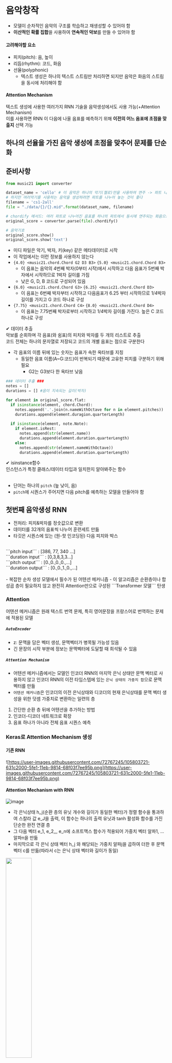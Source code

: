 # 음악창작
- 모델이 순차적인 음악의 구조를 학습하고 재생성할 수 있어야 함
- **이산적인 확률 집합**을 사용하여 **연속적인 악보**를 만들 수 있어야 함
#### 고려해야할 요소
- 피치(pitch): 음, 높이
- 리듬(rhythm): 코드, 화음
- 선율(polyphonic)
  - 텍스트 생성은 하나의 텍스트 스트림만 처리하면 되지만 음악은 화음의 스트림을 동시에 처리해야 함
#### Attention Mechanism
텍스트 생성에 사용한 여러가지 RNN 기술을 음악생성에서도 사용 가능(+Attention Mechanism)  
이를 사용하면 RNN 이 다음에 나올 음표를 예측하기 위해 **이전의 어느 음표에 초점을 맞출지** 선택 가능

## 하나의 선율을 가진 음악 생성에 초점을 맞추어 문제를 단순화

## 준비사항
```python
from music21 import converter

dataset_name = 'cello' # 이 음악은 하나의 악기(첼로)만을 사용하여 연주 -> 파트 나눌 필요 없음
# 하지만 여러악기를 사용하는 음악을 생성하려면 파트를 나누어 놓는 것이 좋다
filename = 'cs1-2all'
file = "./data/{}/{}.mid".format(dataset_name, filename)

# chordify 메서드: 여러 파트로 나누어진 음표를 하나의 파트에서 동시에 연주되는 화음으로 압축
original_score = converter.parse(file).chordify() 
```
```python
# 음악기호
original_score.show()
original_score.show('text')
```
- 미디 파일은 악기, 박자, 키(key) 같은 메타데이터로 시작
- 이 작업에서는 이런 정보를 사용하지 않는다
- `{4.0} <music21.chord.Chord G2 D3 B3>` `{5.0} <music21.chord.Chord B3>`
  - 이 음표는 음악의 4번째 박자(0부터 시작)에서 시작하고 다음 음표가 5번째 박자에서 시작하므로 1박자 길이를 가짐
  - 낮은 G, D, B 코드로 구성되어 있음 
- `{6.0} <music21.chord.Chord G3>` `{6.25} <music21.chord.Chord D3>`
  - 이 음표는 6번째 박자부터 시작하고 다음음표가 6.25 부터 시작하므로 1/4박자 길이를 가지고 G 코드 하나로 구성
- `{7.75} <music21.chord.Chord C4>` `{8.0} <music21.chord.Chord D4>`
  - 이 음표는 7.75번째 박자로부터 시작하고 1/4박자 길이를 가진다. 높은 C 코드 하나로 구성

✔ 데이터 추출  
악보를 순회하며 각 음표(와 쉼표)의 피치와 박자를 두 개의 리스트로 추출  
코드 전체는 하나의 문자열로 저장되고 코드의 개별 음표는 점으로 구분한다  
- 각 음표의 이름 뒤에 있는 숫자는 음표가 속한 옥타브를 지칭  
  - 동일한 음표 이름(A~G:코드)이 반복되기 때문에 고유한 피치를 구분하기 위해 필요  
    - G2는 G3보다 한 옥타브 낮음

```python
### 데이터 추출 ###
notes = []
durations = [] #음이 지속되는 길이(박자)

for element in original_score.flat:
  if isinstance(element, chord.Chord):
    notes.append('.'.join(n.nameWithOctave for n in element.pitches))
    durations.append(element.duragion.quarterLength)
    
  if isinstance(element, note.Note):
    if element.isRest:
      notes.append(str(element.name))
      durations.append(element.duration.quarterLength)
    else:
      notes.append(str(element.nameWithOctave))
      durations.append(element.duration.quarterLength)
```
✔ isinstance함수  
인스턴스가 특정 클래스/데이터 타입과 일치한지 알아봐주는 함수  
<br>
- 단어는 하나의 ```pitch``` (높 낮이, 음)
- ```pitch```에 시퀀스가 주어지면 다음 pitch를 예측하는 모델을 만들어야 함
## 첫번째 음악생성 RNN
- 전처리: 피치&박자를 정숫값으로 변환
- 데이터를 32개의 음표씩 나누어 훈련세트 만듦
- 타깃은 시퀀스에 있는 (원-핫 인코딩된) 다음 피치와 박스  
<br>
```pitch input``` : [386, 77, 340 ...] <br>
```duration input``` : [0,3,8,3,3...] <br>
```pitch output``` : [0.,0.,0.,0.,...] <br>
```duration output``` : [0.,0.,1.,0.,...]  <br>
<br>
- 복잡한 순차 생성 모델에서 필수가 된 어텐션 메커니즘
- 이 알고리즘은 순환층이나 합성곱 층이 필요하지 않고 완전히 Attention만으로 구성된 ```Transformer 모델``` 탄생


### Attention
어텐션 메커니즘은 원래 텍스트 번역 문제, 특히 영어문장을 프랑스어로 번역하는 문제에 적용된 모델
##### `AutoEncoder`  
- z: 문맥을 담은 벡터 생성, 문맥벡터가 병목될 가능성 있음
- 긴 문장의 시작 부분에 정보는 문맥벡터에 도달할 때 희석될 수 있음  
##### `Attention Mechanism`
- 어텐션 메커니즘에서는 모델인 인코더 RNN의 마지막 은닉 상태만 문맥 벡터로 사용하지 않고 인코더 RNN의 이전 타임스텝에 있는 ```은닉 상태의 가중치 합```으로 문맥 벡터를 만듦
- ```어텐션 메커니즘```은 인코더의 이전 은닉상태와 디코더의 현재 은닉상태를 문맥 벡터 생성을 위한 덧셈 가중치로 변환하는 일련의 층  
  
1. 간단한 순환 층 뒤에 어텐션을 추가하는 방법    
2. 인코더-디코더 네트워크로 확장  
3. 음표 하나가 아니라 전체 음표 시퀀스 예측  

### Keras로 Attention Mechanism 생성
#### 기존 RNN
![https://user-images.githubusercontent.com/72767245/105803721-631c2000-5fe1-11eb-9814-68f03f7ee95b.png](https://user-images.githubusercontent.com/72767245/105803721-631c2000-5fe1-11eb-9814-68f03f7ee95b.png)

#### Attention Mechanism with RNN
![image](https://user-images.githubusercontent.com/72767245/105805793-1edf4e80-5fe6-11eb-95a1-7550fc9dca4c.png)


- 각 은닉상태 h_j(순환 층의 유닛 개수와 길이가 동일한 벡터)가 정렬 함수을 통과하여 스칼라 값 e_J을 출력, 이 함수는 하나의 출력 유닛과 tanh 활성화 함수를 가진 단순한 완전 연결 층
- 그 다음 벡터 e_1, e_2,,, e_n에 소프트맥스 함수가 적용되어 가중치 벡터 알파1, ... 알파n을 만듦
- 마지막으로 각 은닉 상태 벡터 h_j 와 해당되는 가중치 알파j을 곱하여 더한 후 문맥 벡터 c를 만듦(따라서 c는 은닉 상태 벡터와 길이가 동일) 
<img src = "https://user-images.githubusercontent.com/72767245/105804022-1553e780-5fe2-11eb-83c8-153d2229bd70.png" width = 40%>

```python
# input이 두개임 (음표이름과, 박자에 대한 시퀀스)
# 어텐션 메커니즘은 입력의 길이가 고정될 필요 없음
notes_in = Input(shape = (None,))
durations_in = Input(shape = (None,))

# Embedding층은 음표 이름과 박자에 대한 정숫값을 벡터로 변환
x1 = Embedding(n_notes, embed_size)(notes_in) # (None, None, 100)
x2 = Embedding(n_duration, embed_size)(durations_in) # (None, None, 100)

# 이 벡터는 하나의 긴 벡터로 연결되어 순환층의 입력으로 사용
x = Concatenate()([x1,x2])  # (None, None, 200)

# 두개의 적층 LSTM 층을 사용
# 마지막 은닉상태만이 아니라 전체 은닉 상태의 시퀀스를 다음 층에 전달하기 위해 return_sequences 매개변수는 True
x = LSTM(rnn_units, return_sequences = True)(x) # (None, None, 256)
x = LSTM(rnn_units, return_sequences = True)(x) # (None, None, 256)

# 정렬 함수는 하나의 출력 유닛과 tanh 활성화 함수를 가진 단순한 Dense 층
# Reshape 층을 사용해 출력을 하나의 벡터로 펼침 
# 이 벡터의 길이는 입력 시퀀스의 길이(seq_len)과 동일
e = Dense(1, activation = 'tanh')(x)  # (None, None, 1)
# 배치 차원을 제외한 나머지 크기를 바꾸어줌
e = Reshape([-1])(e) # (None, None)

# 정렬된 값에 소프트맥스 함수를 적용하여 가중치를 계산
alpha = Activation('softmax')(e)  # (None, None)

# 은닉 상태의 가중치 합을 얻기 위해 RepeatVector층으로 이 가중치를 rnn_units 번 복사해 [rnn_units, seq_len] 크기의 행렬 만듦 
# permute : 전치 [seq_len, rnn_units]
c = Permute([2,1])(RepeatVector(rnn_units)(alpha))  # (None, 256, None) > (None, None, 256)
# 이 행렬과 마지막 LSTM 층의 은닉상태와 원소별 곱셈을 수행 , 크기: [seq_len, rnn_units]
c = Multiply()([x,c]) # [ (None, None, 256), (None, None, 256) ] > (None, None, 256)
# Lambda 층을 사용하여 seq_len축을 따라 더하여 rnn_units 길이의 문맥벡터 만듦
c = Lambda(lambda xin: K.sum(xin, axis = 1), output_shape = (rnn_units, ))(c) # (None, 256)

# 이 네트워크의 출력은 두 개, 하나는 다음 음표 이름, 하나는 다음 음표의 길이
notes_out = Dense(n_notes, activation = 'softmax', name = 'pitch')(c) # (None, 387)
durations_out = Dense(n_durations, activation = 'softmax', name = 'duration')(c) # (None, 18)

# 최종 모델은 이전 음표 이름과 박자를 입력으로 받고 다음 음표 이름과 박자에 대한 분포를 출력
model = Model([notes_in, durations_in], [notes_out, durations_out])

# 네트워크가 순환 층의 은닉 상태에 어떻게 가중치를 부여하는지 알아보기 위해 alpha 벡터를 출력하는 모델을 만듦
att_model  = Model([notes_in, durations_in], alpha)

# 음표 이름과 박자 출력은 모두 다중 분류 문제이므로 categorical_crossentropy을 사용하여 모델을 컴파일
opti= RMSprop(lr = 0.001)
model.compile(loss = ['categorical_crossentropy', 'categorical_crossentropy'], optimizer = opti)
```

### Attention을 사용한 RNN 분석
```python
# 예측용 파라미터
notes_temp=0.5
duration_temp = 0.5
max_extra_notes = 50
max_seq_len = 32
seq_len = 32

# notes = ['START', 'D3', 'D3', 'E3', 'D3', 'G3', 'F#3','D3', 'D3', 'E3', 'D3', 'G3', 'F#3','D3', 'D3', 'E3', 'D3', 'G3', 'F#3','D3', 'D3', 'E3', 'D3', 'G3', 'F#3']
# durations = [0, 0.75, 0.25, 1, 1, 1, 2, 0.75, 0.25, 1, 1, 1, 2, 0.75, 0.25, 1, 1, 1, 2, 0.75, 0.25, 1, 1, 1, 2]
 ```
 
 ```<START>```토큰 시퀀스만 네트워크에 주입하여 완전히 처음부터 음악을 생성가능(악보의 처음부터 시작한다고 모델에 알려줌)
 
 ```과정```  
 
 1. (음표 이름과 박자에 대한) 현재 시퀀스 -> 모델 -> (다음 음표 이름과 박자) 두개의 확률 분포 예측
 2. 이 확률 분포에서 샘플링할 때 ```temperature``` 매개변수를 사용하여 샘플링 과정에 변동성 부여
 3. 선택된 음표를 저장하고 ```음표 이름과 박자```를 각각의 시퀀스 뒤에 추가
 4. 시퀀스 길이가 모델이 훈련한 시퀀스 길이보다 크면 시퀀스 처음 부분의 원소를 버림
 5. 생성하고 싶은 만큼 이 새로운 시퀀스로 과정을 반복 <br>
 
이 절에서 분석하는 내용은 대부분 리듬보다는 ```피치 예측```에 초점을 맞춤

##### 분석
1) 훈련이 진행됨에 따라 음악이 점점 복잡해지는 것을 볼 수 있다

- 처음(에폭2)에는 모델이 같은 음표 종류와 리듬으로 고정되어 연주
- 에폭 10에서 모델이 8분음표를 생성하기 시작
- 에폭 20에서 흥미로운 리듬을 만들고 완전히 하나의 키(내림 마장조)로 구성

2) 각 타임스텝에서 예측한 확률 분포를 히트맵으로 그려서 시간에 따른 피치 분포를 분석할 수 있다
- 색깔이 진할수록 모델이 다음 음표로 확신하는 피치
- 시작할 때 어떤 키의 음악을 명시적으로 지정하지 않았다 > 하지만 말 그대로 생성 과정이 진행되면서 결정된다 (즉, 앞서 선택한 음표에 가장 잘 맞는 음표를 선택)

3) 어텐션 메커니즘이 잘 작동하는지 확인
- 행렬의 각 상자는 에측 음표의 수평 축 지점에서 수직 축 음표에 해당하는 네트워크의 은닉 상태에 부여된 어텐션의 양을 나타냄 (붉은 상자일 수록 부여된 어텐션이 큼)


### 인코더-디코더 네트워크의 Attention
